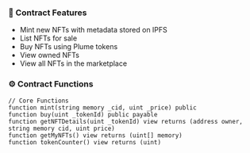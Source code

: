 
### 🔧 Contract Features

- Mint new NFTs with metadata stored on IPFS
- List NFTs for sale
- Buy NFTs using Plume tokens
- View owned NFTs
- View all NFTs in the marketplace

### ⚙️ Contract Functions

```solidity
// Core Functions
function mint(string memory _cid, uint _price) public
function buy(uint _tokenId) public payable
function getNFTDetails(uint _tokenId) view returns (address owner, string memory cid, uint price)
function getMyNFTs() view returns (uint[] memory)
function tokenCounter() view returns (uint)
